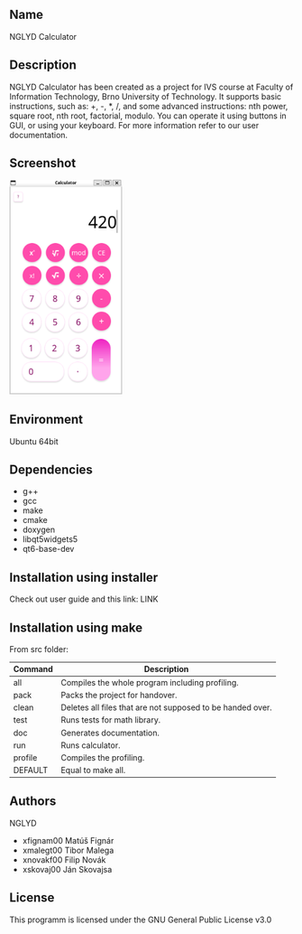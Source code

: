 Name
---------

NGLYD Calculator

Description
---------

NGLYD Calculator has been created as a project for IVS course at Faculty of Information Technology, Brno University of Technology.
It supports basic instructions, such as: +, -, *, /,
            and some advanced instructions: nth power, square root, nth root, factorial, modulo.
You can operate it using buttons in GUI, or using your keyboard.
For more information refer to our user documentation.

Screenshot
---------

<img src="screenshot.png" alt="screenshot" width="200"/>


Environment
---------

Ubuntu 64bit

Dependencies
---------

- g++
- gcc
- make
- cmake
- doxygen
- libqt5widgets5
- qt6-base-dev

Installation using installer
---------

Check out user guide and this link: LINK

Installation using make
---------
From src folder:

| Command | Description |
|--------|-------|
| all | Compiles the whole program including profiling. |
| pack | Packs the project for handover. |
| clean | Deletes all files that are not supposed to be handed over. |
| test | Runs tests for math library. |
| doc | Generates documentation. |
| run | Runs calculator. |
| profile | Compiles the profiling. |
| DEFAULT | Equal to make all. |


Authors
------

NGLYD
- xfignam00 Matúš Fignár 
- xmalegt00 Tibor Malega 
- xnovakf00 Filip Novák 
- xskovaj00 Ján Skovajsa 

License
-------

This programm is licensed under the GNU General Public License v3.0
